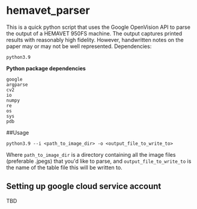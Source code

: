 # hemavet_parser

This is a quick python script that uses the Google OpenVision API to parse the output of a HEMAVET 950FS machine.
The output captures printed results with reasonably high fidelity. However, handwritten notes on the paper may or may not be well represented.
Dependencies:
```
python3.9
```
**Python package dependencies**
```
google
argparse
cv2
io
numpy
re
os
sys
pdb
```
##Usage
```
python3.9 --i <path_to_image_dir> -o <output_file_to_write_to>
```
Where `path_to_image_dir` is a directory containing all the image files (preferable .jpegs) that you'd like to parse, and `output_file_to_write_to` is the name of the table file this will be written to.

## Setting up google cloud service account
TBD
